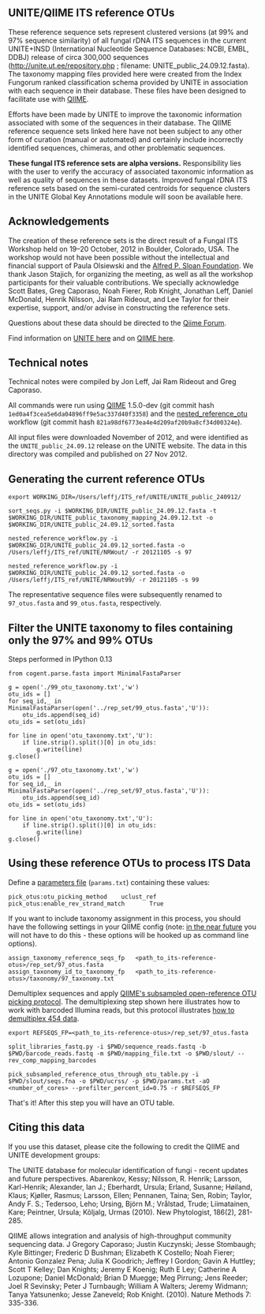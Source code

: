 UNITE/QIIME ITS reference OTUs
------------------------------

These reference sequence sets represent clustered versions (at 99% and 97% sequence similarity) of all fungal rDNA ITS sequences in the current UNITE+INSD (International Nucleotide Sequence Databases: NCBI, EMBL, DDBJ) release of circa 300,000 sequences (http://unite.ut.ee/repository.php ; filename: UNITE_public_24.09.12.fasta). The taxonomy mapping files provided here were created from the Index Fungorum ranked classification schema provided by UNITE in association with each sequence in their database. These files have been designed to facilitate use with [QIIME](http://www.qiime.org).

Efforts have been made by UNITE to improve the taxonomic information associated with some of the sequences in their database.  The QIIME reference sequence sets linked here have not been subject to any other form of curation (manual or automated) and certainly include incorrectly identified sequences, chimeras, and other problematic sequences.

**These fungal ITS reference sets are alpha versions.** Responsibility lies with the user to verify the accuracy of associated taxonomic information as well as quality of sequences in these datasets.  Improved fungal rDNA ITS reference sets based on the semi-curated centroids for sequence clusters in the UNITE Global Key Annotations module will soon be available here.

Acknowledgements
----------------

The creation of these reference sets is the direct result of a Fungal ITS Workshop held on 19–20 October, 2012 in Boulder, Colorado, USA.  The workshop would not have been possible without the intellectual and financial support of Paula Olsiewski and the [Alfred P. Sloan Foundation](http://www.sloan.org/).  We thank Jason Stajich, for organizing the meeting, as well as all the workshop participants for their valuable contributions.  We specially acknowledge Scott Bates, Greg Caporaso, Noah Fierer, Rob Knight, Jonathan Leff, Daniel McDonald, Henrik Nilsson, Jai Ram Rideout, and Lee Taylor for their expertise, support, and/or advise in constructing the reference sets.

Questions about these data should be directed to the [Qiime Forum](http://forum.qiime.org).

Find information on [UNITE here](http://unite.ut.ee/index.php) and on [QIIME here](http://www.qiime.org).

Technical notes
---------------

Technical notes were compiled by Jon Leff, Jai Ram Rideout and Greg Caporaso.

All commands were run using [QIIME](https://github.com/qiime/qiime) 1.5.0-dev (git commit hash  ``1ed0a4f3cea5e6da04896ff9e5ac337d40f3358``) and the [nested_reference_otu](https://github.com/qiime/nested_reference_otus) workflow (git commit hash ``821a98df6773ea4e4d209af20b9a8cf34d00324e``).

All input files were downloaded November of 2012, and were identified as the ``UNITE_public_24.09.12`` release on the UNITE website. The data in this directory was compiled and published on 27 Nov 2012.

Generating the current reference OTUs
-------------------------------------

```
export WORKING_DIR=/Users/leffj/ITS_ref/UNITE/UNITE_public_240912/

sort_seqs.py -i $WORKING_DIR/UNITE_public_24.09.12.fasta -t $WORKING_DIR/UNITE_public_taxonomy_mapping_24.09.12.txt -o $WORKING_DIR/UNITE_public_24.09.12_sorted.fasta

nested_reference_workflow.py -i $WORKING_DIR/UNITE_public_24.09.12_sorted.fasta -o /Users/leffj/ITS_ref/UNITE/NRWout/ -r 20121105 -s 97

nested_reference_workflow.py -i $WORKING_DIR/UNITE_public_24.09.12_sorted.fasta -o /Users/leffj/ITS_ref/UNITE/NRWout99/ -r 20121105 -s 99
```

The representative sequence files were subsequently renamed to ``97_otus.fasta`` and ``99_otus.fasta``, respectively.


Filter the UNITE taxonomy to files containing only the 97% and 99% OTUs
-----------------------------------------------------------------------

Steps performed in IPython 0.13

```
from cogent.parse.fasta import MinimalFastaParser

g = open('./99_otu_taxonomy.txt','w')
otu_ids = []
for seq_id,_ in MinimalFastaParser(open('../rep_set/99_otus.fasta','U')):
    otu_ids.append(seq_id)
otu_ids = set(otu_ids)

for line in open('otu_taxonomy.txt','U'):
    if line.strip().split()[0] in otu_ids:
        g.write(line)
g.close()

g = open('./97_otu_taxonomy.txt','w')
otu_ids = []
for seq_id,_ in MinimalFastaParser(open('../rep_set/97_otus.fasta','U')):
    otu_ids.append(seq_id)
otu_ids = set(otu_ids)

for line in open('otu_taxonomy.txt','U'):
    if line.strip().split()[0] in otu_ids:
        g.write(line)
g.close()
```

Using these reference OTUs to process ITS Data
-------------------------------------------------

Define a [parameters file](http://qiime.org/documentation/file_formats.html#qiime-parameters) (``params.txt``) containing these values:

```
pick_otus:otu_picking_method    uclust_ref
pick_otus:enable_rev_strand_match       True
```

If you want to include taxonomy assignment in this process, you should have the following settings in your QIIME config (note: [in the near future](https://github.com/qiime/qiime/issues/468) you will not have to do this - these options will be hooked up as command line options).

```
assign_taxonomy_reference_seqs_fp	<path_to_its-reference-otus>/rep_set/97_otus.fasta
assign_taxonomy_id_to_taxonomy_fp	<path_to_its-reference-otus>/taxonomy/97_taxonomy.txt
```

Demultiplex sequences and apply [QIIME's subsampled open-reference OTU picking protocol](http://qiime.org/tutorials/open_reference_illumina_processing.html#subsampled-otu-picking-workflow-evaluation). The demultiplexing step shown here illustrates how to work with barcoded Illumina reads, but this protocol illustrates [how to demultiplex 454 data](http://qiime.org/tutorials/tutorial.html).

```
export REFSEQS_FP=<path_to_its-reference-otus>/rep_set/97_otus.fasta

split_libraries_fastq.py -i $PWD/sequence_reads.fastq -b $PWD/barcode_reads.fastq -m $PWD/mapping_file.txt -o $PWD/slout/ --rev_comp_mapping_barcodes

pick_subsampled_reference_otus_through_otu_table.py -i $PWD/slout/seqs.fna -o $PWD/ucrss/ -p $PWD/params.txt -aO <number_of_cores> --prefilter_percent_id=0.75 -r $REFSEQS_FP
```

That's it! After this step you will have an OTU table.

Citing this data
----------------

If you use this dataset, please cite the following to credit the QIIME and UNITE development groups:

The UNITE database for molecular identification of fungi - recent updates and future perspectives.
Abarenkov, Kessy; Nilsson, R. Henrik; Larsson, Karl-Henrik; Alexander, Ian J.; Eberhardt, Ursula; Erland, Susanne; Høiland, Klaus; Kjøller, Rasmus; Larsson, Ellen; Pennanen, Taina; Sen, Robin; Taylor, Andy F. S.; Tedersoo, Leho; Ursing, Björn M.; Vrålstad, Trude; Liimatainen, Kare; Peintner, Ursula; Kõljalg, Urmas (2010). New Phytologist, 186(2), 281-285.

QIIME allows integration and analysis of high-throughput community sequencing data.
J Gregory Caporaso; Justin Kuczynski; Jesse Stombaugh; Kyle Bittinger; Frederic D Bushman; Elizabeth K Costello; Noah Fierer; Antonio Gonzalez Pena; Julia K Goodrich; Jeffrey I Gordon; Gavin A Huttley; Scott T Kelley; Dan Knights; Jeremy E Koenig; Ruth E Ley; Catherine A Lozupone; Daniel McDonald; Brian D Muegge; Meg Pirrung; Jens Reeder; Joel R Sevinsky; Peter J Turnbaugh; William A Walters; Jeremy Widmann; Tanya Yatsunenko; Jesse Zaneveld; Rob Knight. (2010). Nature Methods 7: 335-336.
